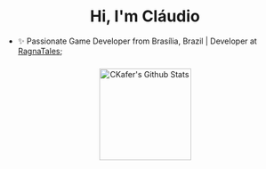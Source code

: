 
<h1 align="center">Hi, I'm Cláudio</h1>

- ✨ Passionate Game Developer from Brasília, Brazil | Developer at [RagnaTales](https://ragnatales.com.br);

#####

<div align="center">
  <a href="https://github.com/CKafer/github-readme-stats"><img height="165em" alt="CKafer's Github Stats" src="https://github-readme-stats-sigma-five.vercel.app/api?username=CKafer&show_icons=true&count_private=true&theme=react&hide_border=true&bg_color=0D1117" /></a>
  <a href="https://github.com/CKafer/github-readme-stats">
</div>

<div align="center">

